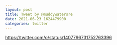 ```yaml
--- 
layout: post 
title: Tweet by @muddywatersre 
date: 2021-06-23 1624479900 
categories: twitter 
--- 
```

https://twitter.com/o/status/1407796731752763396